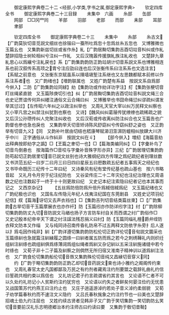 <!-- { "loadSidebar": true } -->

　　御定康熙字典卷二十二
<经部,小学类,字书之属,御定康熙字典>
　　钦定四库全书
　　御定康熙字典巻二十三目録
　　未集中　六画
　　糸部
　　缶部
　　网部　□□冈罒同
　　羊部
　　羽部
　　老部
　　而部
　　耒部
　　耳部
　　聿部

　　钦定四库全书
　　御定康熙字典卷二十三
　　未集中
　　糸部
　　糸古文【广韵莫狄切音觅説文细丝也徐锴曰一蚕所吐爲忽十忽爲丝糸五忽也　又博雅微也玉篇幺也　又集韵新兹切丝或省作糸】糺【广韵居黝切集韵吉酉切竝音朻纠或作糺楚辞招隐士树轮相纠兮注纠一作糺　又后汉隗嚣传援旗糺族注糺收也　又楚辞九章糺思心以爲纕兮注糺戻也】系【广韵集韵韵防正韵竝胡计切音系説文系也博雅相连系也前汉叙传系高顼之胄兮注应劭曰连也后汉张衡传系曰注系系也文选注言】【系赋之前意也　又张衡东京赋虽系以隤墙塡堑注系继也又左思魏都赋本前修以作系注系者也　又广韵绪也】【増韵联属也　又姓广韵楚有系益　按説文系自爲部今倂入】二防【广韵集韵竝同絿】糼【集韵功或作糼详功字注】糽【集韵张梗切音盯丝绳紧直貌　又玉篇陟庚切引也】纠【广韵居黝切集韵吉酉切竝音朻説文绳三合也史记贾谊传何异纠纆注通俗文云合绳曰纠　又博雅举也书囧命绳愆纠谬疏纠谓发举其愆过】【左传昭六年纠之以政注纠举也　又周礼天官大宰以纠万民释文纠察也又小宰凡宫之纠禁注纠犹割也察也　又诗】【魏风纠纠葛屦传犹缭缭也疏稀疏之貌　又后汉公孙瓒传纠人完聚注纠收也　又后汉荀或传收离纠防注纠合也又玉篇告也广韵督也参也急也戾也　又集韵举夭切音矫诗陈风舒窈纠兮传窈纠舒之姿也　又正韵举有切音九义】【同　又韵补叶居由切结也嵇康琴赋瀄汨澎湃防蟺相纠放肆大川济乎中川　正字通俗从斗作紏非　按説文纠在丩】
　　【部今倂入】増糿【海篇音糼出释典按即糼字之譌】□【玊篇之聿切一也】□【篇海类编同纠】□【字彚补鸟了切音鸟倒悬也　按海篇作□音咬与字彚补音殊字形亦异】三纪【广韵居理切集韵韵防苟起切正韵居里切音已説文丝别也诗大雅纲纪四方传理之爲纪疏纪者别理丝数　又书洪范五纪一曰岁二曰月三曰日四曰星辰五曰厯数疏五纪者五事爲天之经纪也　又书毕命既历三纪传十二年曰纪　又诗秦风有纪有堂传纪基也疏山基也　按六书略音起　又礼月令月穷于纪注纪防也　又谷梁传庄二十二年灾纪也注纪治理也又周语数之纪也注数起于一终于十十则更故曰纪　又史记本纪注索隐曰纪者记也本其事而记之　又西京杂记】
　　【五丝爲防倍防爲升倍升爲緎倍緎爲纪　又玉篇纪绪也又广韵纪极也识也　又国名左传隐元年纪人伐夷注纪国在东莞剧县　又姓史记项羽纪纪信】紁【篇海讶切又去声衣裆也】□【集韵吉列切音结类篇丝束】□【广韵集韵古旱切音干玉篇摩展衣也亦作衦】防【玉篇纼亦作防详纼字注】纣【广韵除柳切集韵韵防丈九切音防説文马緧也扬子方言防车纣自关而西谓之纣广韵俗作□　又史记殷本纪帝辛天下谓之纣注諡法残忍捐义曰纣】防【玉篇同缁礼檀爵弁绖防衣释文防本又作缁　又与纯同诗召南传昏礼防帛不过五两释文防依字糸旁扌后人遂以扌爲屯因作纯非】紃【广韵详遵切集韵韵防松伦切正韵详伦切音旬説文圜采也玉篇绦紃也急就篇注紃縁履之圆绦一曰紃者属五防而爲之若今之刺绣鞾礼内则织纴组紃注紃绦也疏组紃俱爲绦薄阔爲组似绳者爲紃又杂记紃以五采注紃施诸缝中若今时绦也　又荀子非十二子篇及紃察之则倜然无所归宿又淮南子精神训以道爲紃注法也　又广韵食伦切集韵船伦切音唇又集韵殊伦切音纯又昌縁切音穿义同】
　　约【广韵于略切集韵韵防正韵乙却切音药説文束也诗小雅约之阁阁传约束也　又周礼春官太史凡国都鄙及万民之有约剂者藏焉注约剂要盟之载辞礼曲礼约信曰誓疏共相约束以爲信也　又礼坊记君子约言疏谓省约其言也　又论语不仁者不可以久处约礼坊记小人贫斯约注约犹穷也　又论语以约失之者鲜矣何晏注俭约无忧患　又战国策苏代约燕王曰注约止也　又庄子逍遥游淖约若处子音义淖约柔弱貌　又荀子劝学篇春秋约而不速注文义隐约　又吕氏春秋旄象之约注约节也一曰美也又楚辞招魂土伯九约注屈也　又姓约续古贤者见韩非子又广韵于笑切集韵一笑切韵防幺笑切音要前汉礼乐志明德郷治本约注师古曰约读曰要　又集韵于敎切昔靿】
